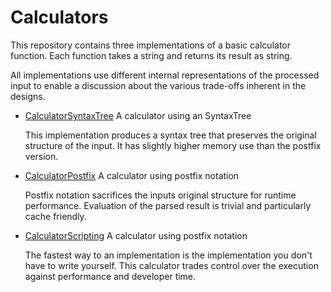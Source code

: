 # Calculators

This repository contains three implementations of a basic calculator function.
Each function takes a string and returns its result as string.

All implementations use different internal representations of the processed input
to enable a discussion about the various trade-offs inherent in the designs.

* [CalculatorSyntaxTree](src/main/java/com/tmorgner/calculator/CalculatorSyntaxTree.java) A calculator using an SyntaxTree
  
  This implementation produces a syntax tree that preserves the original structure 
  of the input. It has slightly higher memory use than the postfix version.

* [CalculatorPostfix](src/main/java/com/tmorgner/calculator/CalculatorPostFix.java) A calculator using postfix notation

  Postfix notation sacrifices the inputs original structure for runtime performance. 
  Evaluation of the parsed result is trivial and particularly cache friendly.

* [CalculatorScripting](src/main/java/com/tmorgner/calculator/CalculatorScripting.java) A calculator using postfix notation

  The fastest way to an implementation is the implementation you don't have to 
  write yourself. This calculator trades control over the execution against 
  performance and developer time.